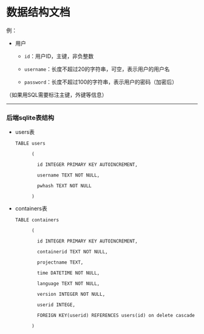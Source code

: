 # 数据结构文档

例：

* 用户
  
  * `id`：用户ID，主键，非负整数
  
  * `username`：长度不超过20的字符串，可空，表示用户的用户名
  
  * `password`：长度不超过100的字符串，表示用户的密码（加密后）

（如果用SQL需要标注主键，外键等信息）

---

### 后端sqlite表结构

* users表

  ```sqlite
  TABLE users
  
  ​      (
  
  ​        id INTEGER PRIMARY KEY AUTOINCREMENT,
  
  ​        username TEXT NOT NULL,
  
  ​        pwhash TEXT NOT NULL
  
  ​      )
  ```

* containers表

  ```sqlite
  TABLE containers
  
  ​      (
  
  ​        id INTEGER PRIMARY KEY AUTOINCREMENT,
  
  ​        containerid TEXT NOT NULL,
  
  ​        projectname TEXT,
  
  ​        time DATETIME NOT NULL,
  
  ​        language TEXT NOT NULL,
  
  ​        version INTEGER NOT NULL,
  
  ​        userid INTEGE,
  
  ​        FOREIGN KEY(userid) REFERENCES users(id) on delete cascade
  
  ​      )
  ```

  

